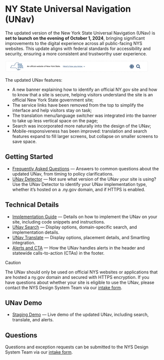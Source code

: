 # NY State Universal Navigation (UNav)

The updated version of the New York State Universal Navigation (UNav) is **set to launch on the evening of October 1, 2024**, bringing significant improvements to the digital experience across all public-facing NYS websites. This update aligns with federal standards for accessibility and security, ensuring a more consistent and trustworthy user experience.

<img width="468" alt="Updated UNav" src="./notes/updated-unav.png"> 

The updated UNav features:

-	A new banner explaining how to identify an official NY.gov site and how to know that a site is secure, helping visitors understand the site is an official New York State government site;
-	The service links have been removed from the top to simplify the interface and help visitors stay on task;
-	The translation menu/language switcher was integrated into the banner to take up less vertical space on the page;
-	Search was incorporated more naturally into the design of the UNav;
-	Mobile-responsiveness has been improved: translation and search features expand to fill larger screens, but collapse on smaller screens to save space.

## Getting Started

- [Frequently Asked Questions](https://bit.ly/unav-intake) — Answers to common questions about the updated UNav, from timing to policy clarifications.
- [UNav Detector](https://bit.ly/unav-check) — Not sure what version of the UNav your site is using? Use the UNav Detector to identify your UNav implementation type, whether it’s hosted on a .ny.gov domain, and if HTTPS is enabled.

## Technical Details

- [Implementation Guide](/notes/implementation.md) — Details on how to implement the UNav on your site, including code snippets and instructions.
- [UNav Search](/notes/search.md) — Display options, domain-specific search, and implementation details.
- [UNav Translate](/notes/translate.md) — Display options, placement details, and Smartling integration.
- [Alerts and CTA](/notes/alerts.md) — How the UNav handles alerts in the header and statewide calls-to-action (CTAs) in the footer.

> [!CAUTION]  
> The UNav should only be used on official NYS websites or applications that are hosted a ny.gov domain and secured with HTTPS encryption. If you have questions about whether your site is eligible to use the UNav, please contact the NYS Design System Team via our [intake form](https://bit.ly/unav-intake).


## UNav Demo
  
- [Staging Demo](https://unav24-stage.pages.dev/public/demo?env=stage) — Live demo of the updated UNav, including search, translate, and alerts.

## Questions

Questions and exception requests can be submitted to the NYS Design System Team via our [intake form](https://bit.ly/unav-intake).
